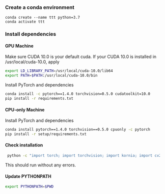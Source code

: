 
### Create a conda environment
```
conda create --name ttt python=3.7
conda activate ttt
```

### Install dependencies

#### GPU Machine

Make sure CUDA 10.0 is your default cuda. If your CUDA 10.0 is installed in /usr/local/cuda-10.0, apply

```bash
export LD_LIBRARY_PATH=/usr/local/cuda-10.0/lib64
export PATH=$PATH:/usr/local/cuda-10.0/bin
```

Install PyTorch and dependencies
```bash
conda install -c pytorch==1.4.0 torchvision=0.5.0 cudatoolkit=10.0
pip install -r requirements.txt
```

#### CPU-only Machine

Install PyTorch and dependencies
```bash
conda install pytorch==1.4.0 torchvision==0.5.0 cpuonly -c pytorch
pip install -r setup/requirements.txt
```

#### Check installation
```bash
 python -c "import torch; import torchvision; import kornia; import cv2; import numpy"
```
This should run without any errors.

#### Update PYTHONPATH

```bash
export PYTHONPATH=$PWD
```
